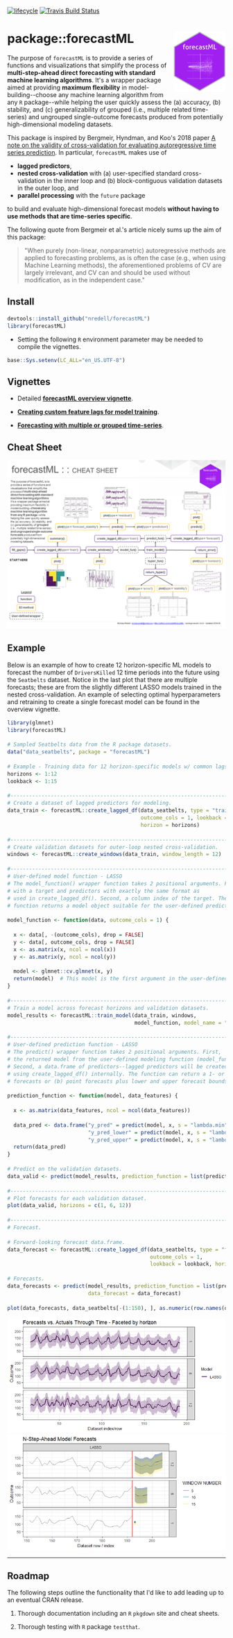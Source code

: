[![lifecycle](https://img.shields.io/badge/lifecycle-experimental-orange.svg)](https://www.tidyverse.org/lifecycle/#experimental)
[![Travis Build
Status](https://travis-ci.org/nredell/forecastML.svg?branch=master)](https://travis-ci.org/nredell/forecastML)

# package::forecastML <img src="./man/figures/forecastML_logo.png" alt="forecastML logo" align="right" height="138.5" style="display: inline-block;">

The purpose of `forecastML` is to provide a series of functions and visualizations that simplify the process of 
**multi-step-ahead direct forecasting with standard machine learning algorithms**. It's a wrapper package aimed at providing 
**maximum flexibility** in model-building--choose any machine learning algorithm from any `R` package--while helping 
the user quickly assess the (a) accuracy, (b) stability, and (c) generalizability of grouped (i.e., 
multiple related time-series) and ungrouped single-outcome forecasts produced from potentially high-dimensional modeling datasets.

This package is inspired by Bergmeir, Hyndman, and Koo's 2018 paper 
[A note on the validity of cross-validation for evaluating autoregressive time series prediction](https://robjhyndman.com/papers/cv-wp.pdf). 
In particular, `forecastML` makes use of 

* **lagged predictors**,
* **nested cross-validation** with (a) user-specified standard cross-validation in the inner loop and (b) block-contiguous validation 
datasets in the outer loop, and
* **parallel processing** with the `future` package 

to build and evaluate high-dimensional forecast models **without having to use methods that are time-series specific**. 

The following quote from Bergmeir et al.'s article nicely sums up the aim of this package:

> "When purely (non-linear, nonparametric) autoregressive methods are applied to forecasting problems, as is often the case
> (e.g., when using Machine Learning methods), the aforementioned problems of CV are largely
> irrelevant, and CV can and should be used without modification, as in the independent case."

## Install

``` r
devtools::install_github("nredell/forecastML")
library(forecastML)
```

* Setting the following `R` environment parameter may be needed to compile the vignettes.

``` r
base::Sys.setenv(LC_ALL="en_US.UTF-8")
```

## Vignettes

* Detailed **[forecastML overview vignette](https://nredell.github.io/forecastML/vignettes/package_overview.html)**.

* **[Creating custom feature lags for model training](https://nredell.github.io/data_science_blog/forecastML/lagged_features.nb.html)**.

* **[Forecasting with multiple or grouped time-series](https://nredell.github.io/data_science_blog/forecastML/grouped_forecast.nb.html)**.

## Cheat Sheet

![](./tools/forecastML_cheat_sheet.png)

## Example

Below is an example of how to create 12 horizon-specific ML models to forecast the number of `DriversKilled` 
12 time periods into the future using the `Seatbelts` dataset. Notice in the last plot that there are multiple forecasts; 
these are from the slightly different LASSO models trained in the nested cross-validation. An example of selecting optimal 
hyperparameters and retraining to create a single forecast model can be found in the overview vignette.

``` r
library(glmnet)
library(forecastML)

# Sampled Seatbelts data from the R package datasets.
data("data_seatbelts", package = "forecastML")

# Example - Training data for 12 horizon-specific models w/ common lags per predictor.
horizons <- 1:12
lookback <- 1:15

#------------------------------------------------------------------------------
# Create a dataset of lagged predictors for modeling.
data_train <- forecastML::create_lagged_df(data_seatbelts, type = "train",
                                           outcome_cols = 1, lookback = lookback,
                                           horizon = horizons)

#------------------------------------------------------------------------------
# Create validation datasets for outer-loop nested cross-validation.
windows <- forecastML::create_windows(data_train, window_length = 12)

#------------------------------------------------------------------------------
# User-defined model function - LASSO
# The model_function() wrapper function takes 2 positional arguments. First, a data.frame 
# with a target and predictors with exactly the same format as
# used in create_lagged_df(). Second, a column index of the target. The
# function returns a model object suitable for the user-defined predict function.

model_function <- function(data, outcome_cols = 1) {

  x <- data[, -(outcome_cols), drop = FALSE]
  y <- data[, outcome_cols, drop = FALSE]
  x <- as.matrix(x, ncol = ncol(x))
  y <- as.matrix(y, ncol = ncol(y))

  model <- glmnet::cv.glmnet(x, y)
  return(model)  # This model is the first argument in the user-defined predict() function below.
}

#------------------------------------------------------------------------------
# Train a model across forecast horizons and validation datasets.
model_results <- forecastML::train_model(data_train, windows,
                                         model_function, model_name = "LASSO")

#------------------------------------------------------------------------------
# User-defined prediction function - LASSO
# The predict() wrapper function takes 2 positional arguments. First,
# the returned model from the user-defined modeling function (model_function() above).
# Second, a data.frame of predictors--lagged predictors will be created automatically
# using create_lagged_df() internally. The function can return a 1- or 3-column data.frame with either (a) point
# forecasts or (b) point forecasts plus lower and upper forecast bounds (column order or names do not matter).

prediction_function <- function(model, data_features) {

  x <- as.matrix(data_features, ncol = ncol(data_features))

  data_pred <- data.frame("y_pred" = predict(model, x, s = "lambda.min"),  # 1 column is required.
                          "y_pred_lower" = predict(model, x, s = "lambda.min") - 50,  # optional.
                          "y_pred_upper" = predict(model, x, s = "lambda.min") + 50)  # optional.
  return(data_pred)
}

# Predict on the validation datasets.
data_valid <- predict(model_results, prediction_function = list(prediction_function))

#------------------------------------------------------------------------------
# Plot forecasts for each validation dataset.
plot(data_valid, horizons = c(1, 6, 12))

#------------------------------------------------------------------------------
# Forecast.

# Forward-looking forecast data.frame.
data_forecast <- forecastML::create_lagged_df(data_seatbelts, type = "forecast",
                                              outcome_cols = 1,
                                              lookback = lookback, horizons = horizons)

# Forecasts.
data_forecasts <- predict(model_results, prediction_function = list(prediction_function),
                          data_forecast = data_forecast)

plot(data_forecasts, data_seatbelts[-(1:150), ], as.numeric(row.names(data_seatbelts[-(1:150), ])), horizons = c(1, 6, 12))
```
![](./tools/validation_data_forecasts.png)
![](./tools/forecasts.png)

***

## Roadmap

The following steps outline the functionality that I'd like to add leading up to an eventual 
CRAN release.

1. Thorough documentation including an `R` `pkgdown` site and cheat sheets.

2. Thorough testing with `R` package `testthat`.
